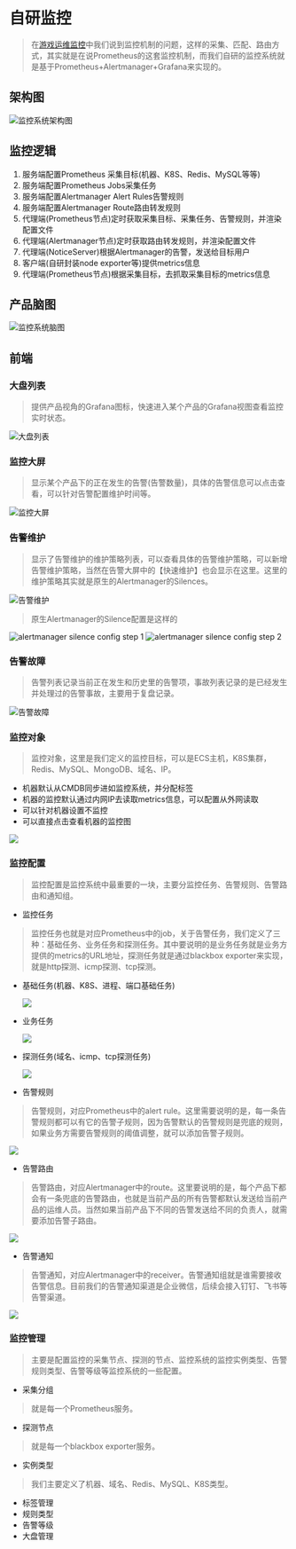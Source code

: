 # 自研监控

> 在[游戏运维监控](./监控概述.md)中我们说到监控机制的问题，这样的采集、匹配、路由方式，其实就是在说Prometheus的这套监控机制，而我们自研的监控系统就是基于Prometheus+Alertmanager+Grafana来实现的。

## 架构图

![监控系统架构图](./asset/prometheus_architecture.png)

## 监控逻辑

1. 服务端配置Prometheus 采集目标(机器、K8S、Redis、MySQL等等)
2. 服务端配置Prometheus Jobs采集任务
3. 服务端配置Alertmanager Alert Rules告警规则
4. 服务端配置Alertmanager Route路由转发规则
5. 代理端(Prometheus节点)定时获取采集目标、采集任务、告警规则，并渲染配置文件
6. 代理端(Alertmanager节点)定时获取路由转发规则，并渲染配置文件
7. 代理端(NoticeServer)根据Alertmanager的告警，发送给目标用户
8. 客户端(自研封装node exporter等)提供metrics信息
9. 代理端(Prometheus节点)根据采集目标，去抓取采集目标的metrics信息

## 产品脑图

![监控系统脑图](./asset/monitor_mindmap.png)

## 前端

### 大盘列表

> 提供产品视角的Grafana图标，快速进入某个产品的Grafana视图查看监控实时状态。

![大盘列表](./asset/oma_dashboard_list.png)

### 监控大屏

> 显示某个产品下的正在发生的告警(告警数量)，具体的告警信息可以点击查看，可以针对告警配置维护时间等。

![监控大屏](./asset/oma_alert_wall.png)

### 告警维护

> 显示了告警维护的维护策略列表，可以查看具体的告警维护策略，可以新增告警维护策略，当然在告警大屏中的【快速维护】也会显示在这里。这里的维护策略其实就是原生的Alertmanager的Silences。

![告警维护](./asset/oma_silence_config.png)

> 原生Alertmanager的Silence配置是这样的

![alertmanager silence config step 1](./asset/alertmanager_silence_config_1.png)
![alertmanager silence config step 2](./asset/alertmanager_silence_config_2.png)

### 告警故障

> 告警列表记录当前正在发生和历史里的告警项，事故列表记录的是已经发生并处理过的告警事故，主要用于复盘记录。

![告警故障](./asset/oma_malfunction.png)

### 监控对象

> 监控对象，这里是我们定义的监控目标，可以是ECS主机，K8S集群，Redis、MySQL、MongoDB、域名、IP。

- 机器默认从CMDB同步进如监控系统，并分配标签
- 机器的监控默认通过内网IP去读取metrics信息，可以配置从外网读取
- 可以针对机器设置不监控
- 可以直接点击查看机器的监控图

![](./asset/oma_instance.png)

### 监控配置

> 监控配置是监控系统中最重要的一块，主要分监控任务、告警规则、告警路由和通知组。

- 监控任务

> 监控任务也就是对应Prometheus中的job，关于告警任务，我们定义了三种：基础任务、业务任务和探测任务。其中要说明的是业务任务就是业务方提供的metrics的URL地址，探测任务就是通过blackbox exporter来实现，就是http探测、icmp探测、tcp探测。

  - 基础任务(机器、K8S、进程、端口基础任务)
  
    ![](./asset/oma_prometheus_basic_job.png)

  - 业务任务

    ![](./asset/oma_prometheus_business_job.png)

  - 探测任务(域名、icmp、tcp探测任务)

    ![](./asset/oma_prometheus_probe_job.png)

- 告警规则

> 告警规则，对应Prometheus中的alert rule。这里需要说明的是，每一条告警规则都可以有它的告警子规则，因为告警默认的告警规则是兜底的规则，如果业务方需要告警规则的阈值调整，就可以添加告警子规则。

![](./asset/oma_alert_rules.png)

- 告警路由

> 告警路由，对应Alertmanager中的route。这里要说明的是，每个产品下都会有一条兜底的告警路由，也就是当前产品的所有告警都默认发送给当前产品的运维人员。当然如果当前产品下不同的告警发送给不同的负责人，就需要添加告警子路由。

![](./asset/oma_alert_route.png)

- 告警通知

> 告警通知，对应Alertmanager中的receiver。告警通知组就是谁需要接收告警信息。目前我们的告警通知渠道是企业微信，后续会接入钉钉、飞书等告警渠道。

![](./asset/oma_receiver.png)

### 监控管理

> 主要是配置监控的采集节点、探测的节点、监控系统的监控实例类型、告警规则类型、告警等级等监控系统的一些配置。

- 采集分组

> 就是每一个Prometheus服务。

- 探测节点

> 就是每一个blackbox exporter服务。

- 实例类型

> 我们主要定义了机器、域名、Redis、MySQL、K8S类型。

- 标签管理
- 规则类型
- 告警等级
- 大盘管理